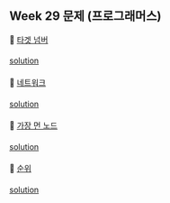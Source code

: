 ## Week 29 문제 (프로그래머스)

👀 [타겟 넘버](https://programmers.co.kr/learn/courses/30/lessons/43165)
####
[solution](https://github.com/KimHunJin/Study-Book/blob/master/algorithm/src/programmers/TargetNumber.java)
####

👀 [네트워크](https://programmers.co.kr/learn/courses/30/lessons/43162)
####
[solution](https://github.com/KimHunJin/Study-Book/blob/master/algorithm/src/programmers/Network.java)
####

👀 [가장 먼 노드](https://programmers.co.kr/learn/courses/30/lessons/49189)
####
[solution]()
####

👀 [순위](https://programmers.co.kr/learn/courses/30/lessons/49191)
####
[solution]()
####

